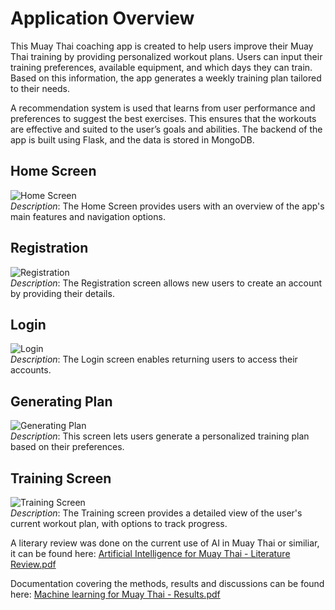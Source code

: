 # Application Overview
This Muay Thai coaching app is created to help users improve their Muay Thai training by providing personalized workout plans. Users can input their training preferences, available equipment, and which days they can train. Based on this information, the app generates a weekly training plan tailored to their needs.

A recommendation system is used that learns from user performance and preferences to suggest the best exercises. This ensures that the workouts are effective and suited to the user’s goals and abilities.
The backend of the app is built using Flask, and the data is stored in MongoDB.

## Home Screen
![Home Screen](https://github.com/user-attachments/assets/3ff6497b-4696-4472-9a03-95bf04b5575a)  
*Description*: The Home Screen provides users with an overview of the app's main features and navigation options.

## Registration
![Registration](https://github.com/user-attachments/assets/17c3da00-4741-41db-87a8-497166b660b9)  
*Description*: The Registration screen allows new users to create an account by providing their details.

## Login
![Login](https://github.com/user-attachments/assets/a532f530-8d02-438a-b955-e308f092ea76)  
*Description*: The Login screen enables returning users to access their accounts.

## Generating Plan
![Generating Plan](https://github.com/user-attachments/assets/7bde962e-400a-4b9c-aedd-9e6691e849ec)  
*Description*: This screen lets users generate a personalized training plan based on their preferences.

## Training Screen
![Training Screen](https://github.com/user-attachments/assets/1e3238fe-8f8e-4803-8e8c-ce79877219c6)  
*Description*: The Training screen provides a detailed view of the user's current workout plan, with options to track progress.

A literary review was done on the current use of AI in Muay Thai or similiar, it can be found here: [Artificial Intelligence for Muay Thai - Literature Review.pdf](https://github.com/user-attachments/files/16882779/Artificial.Intelligence.for.Muay.Thai.-.Literature.Review.pdf)

Documentation covering the methods, results and discussions can be found here: [Machine learning for Muay Thai - Results.pdf](https://github.com/user-attachments/files/16882786/Machine.learning.for.Muay.Thai.-.Results.pdf)



